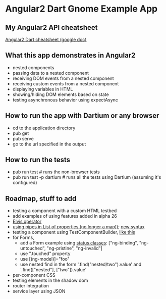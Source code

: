 # Angular2 Dart Gnome Example App

## My Angular2 API cheatsheet
[Angular2 Dart cheatsheet (google doc)](https://docs.google.com/document/d/1FYyA-b9rc2UtlYyQXjW7lx4Y08MSpuWcbbuqVCxHga0/edit#heading=h.34sus6g4zss3)

## What this app demonstrates in Angular2
 - nested components
 - passing data to a nested component
 - receiving DOM events from a nested component
 - receiving custom events from a nested component
 - displaying variables in HTML
 - showing/hiding DOM elements based on state
 - testing asynchronous behavior using expectAsync

## How to run the app with Dartium or any browser
 - cd to the application directory
 - pub get
 - pub serve
 - go to the url specified in the output

## How to run the tests
 - pub run test  # runs the non-browser tests
 - pub run test -p dartium  # runs all the tests using Dartium (assuming it's configured)
 
## Roadmap, stuff to add
 - testing a component with a custom HTML testbed
 - add examples of using features added in alpha 26
  - [Elvis operator](https://github.com/angular/angular/issues/791)
  - [using pipes in List of properties (no longer a map))](https://github.com/angular/angular/issues/2013); [new syntax](https://github.com/angular/angular/commit/d7df853bde30ffe97045eff649240284ae6ffdf8)
  - testing a component using TestComponentBuilder, [like this](https://github.com/angular/angular/blob/0db88f34b8ee20c5b6f926d2c92481de74d3f030/modules/angular2/test/test_lib/test_component_builder_spec.ts)
  - for Forms,
    - add a Form example using [status classes](https://github.com/angular/angular/commit/3baf815d): ["ng-binding", "ng-untouched", "ng-pristine", "ng-invalid"]
    - use ".touched" property
    - use [(ng-model)]="foo"
    - use nested find in the form '.find("nested/two").value' and '.find(["nested"], ["two"]).value'
 - per-component CSS
 - testing elements in the shadow dom
 - router integration
 - service layer using JSON
